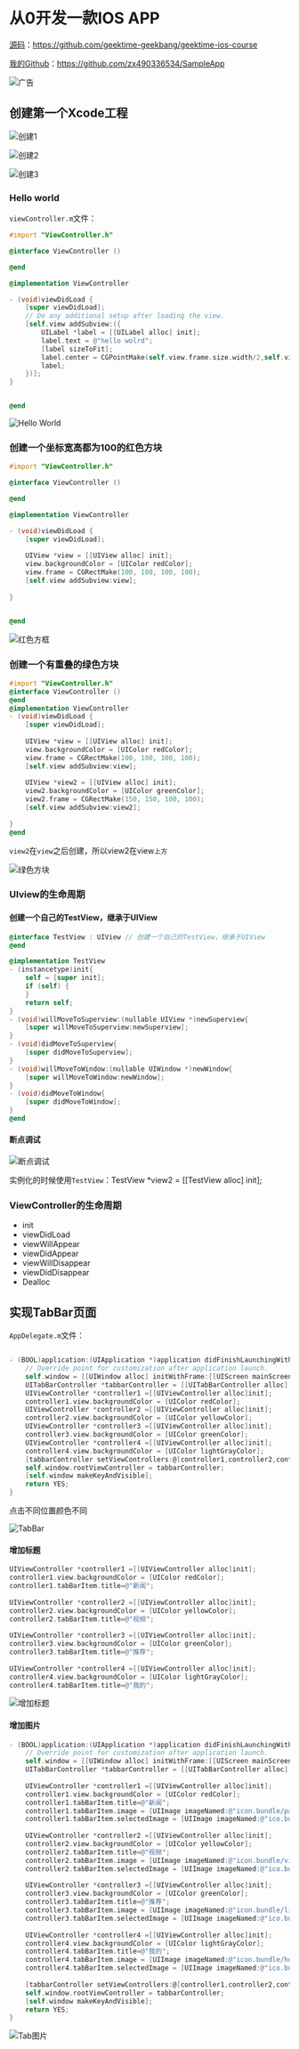 # 从0开发一款IOS APP

[源码](https://github.com/geektime-geekbang/geektime-ios-course)：<https://github.com/geektime-geekbang/geektime-ios-course>

[我的Github](https://github.com/zx490336534/SampleApp)：https://github.com/zx490336534/SampleApp

![广告](https://ws4.sinaimg.cn/large/006tNc79ly1g25wj1q3r3j30u01hdkjl.jpg)

## 创建第一个Xcode工程

![创建1](https://ws2.sinaimg.cn/large/006tNc79ly1g25thtb4kuj318k0q4dq0.jpg)

![创建2](https://ws2.sinaimg.cn/large/006tNc79ly1g25tj3h43hj314k0t8gtl.jpg)

![创建3](https://ws1.sinaimg.cn/large/006tNc79ly1g25tk8f3dwj314k0t8dms.jpg)

### Hello world

`viewController.m`文件：

```objective-c
#import "ViewController.h"

@interface ViewController ()

@end

@implementation ViewController

- (void)viewDidLoad {
    [super viewDidLoad];
    // Do any additional setup after loading the view.
    [self.view addSubview:({
        UILabel *label = [[UILabel alloc] init];
        label.text = @"hello wolrd";
        [label sizeToFit];
        label.center = CGPointMake(self.view.frame.size.width/2,self.view.frame.size.height/2);
        label;
    })];
}


@end
```

![Hello World](https://ws1.sinaimg.cn/large/006tNc79ly1g25tvktndzj30ni1akwfu.jpg)

### 创建一个坐标宽高都为100的红色方块

```objective-c
#import "ViewController.h"

@interface ViewController ()

@end

@implementation ViewController

- (void)viewDidLoad {
    [super viewDidLoad];
    
    UIView *view = [[UIView alloc] init];
    view.backgroundColor = [UIColor redColor];
    view.frame = CGRectMake(100, 100, 100, 100);
    [self.view addSubview:view];
    
}


@end
```

![红色方框](https://ws4.sinaimg.cn/large/006tNc79ly1g25ua6n4dij30ni1akdh2.jpg)

### 创建一个有重叠的绿色方块

```objective-c
#import "ViewController.h"
@interface ViewController ()
@end
@implementation ViewController
- (void)viewDidLoad {
    [super viewDidLoad];
    
    UIView *view = [[UIView alloc] init];
    view.backgroundColor = [UIColor redColor];
    view.frame = CGRectMake(100, 100, 100, 100);
    [self.view addSubview:view];
    
    UIView *view2 = [[UIView alloc] init];
    view2.backgroundColor = [UIColor greenColor];
    view2.frame = CGRectMake(150, 150, 100, 100);
    [self.view addSubview:view2];
    
}
@end
```

`view2`在`view`之后创建，所以view2在view`上方`

![绿色方块](https://ws1.sinaimg.cn/large/006tNc79ly1g25ucgonfdj30ni1akwfp.jpg)

### UIview的生命周期

#### 创建一个自己的TestView，继承于UIView

```objective-c
@interface TestView : UIView // 创建一个自己的TestView，继承于UIView
@end

@implementation TestView
- (instancetype)init{
    self = [super init];
    if (self) {
    }
    return self;
}
- (void)willMoveToSuperview:(nullable UIView *)newSuperview{
    [super willMoveToSuperview:newSuperview];
}
- (void)didMoveToSuperview{
    [super didMoveToSuperview];
}
- (void)willMoveToWindow:(nullable UIWindow *)newWindow{
    [super willMoveToWindow:newWindow];
}
- (void)didMoveToWindow{
    [super didMoveToWindow];
}
@end
```

#### 断点调试

![断点调试](https://ws3.sinaimg.cn/large/006tNc79ly1g25unu9oyaj30v40u0do7.jpg)

实例化的时候使用`TestView`：TestView *view2 = [[TestView alloc] init];

### ViewController的生命周期

- init
- viewDidLoad
- viewWillAppear
- viewDidAppear
- viewWillDisappear
- viewDidDisappear
- Dealloc

## 实现TabBar页面

`AppDelegate.m`文件：

```objective-c

- (BOOL)application:(UIApplication *)application didFinishLaunchingWithOptions:(NSDictionary *)launchOptions {
    // Override point for customization after application launch.
    self.window = [[UIWindow alloc] initWithFrame:[[UIScreen mainScreen] bounds]];
    UITabBarController *tabbarController = [[UITabBarController alloc] init];
    UIViewController *controller1 =[[UIViewController alloc]init];
    controller1.view.backgroundColor = [UIColor redColor];
    UIViewController *controller2 =[[UIViewController alloc]init];
    controller2.view.backgroundColor = [UIColor yellowColor];
    UIViewController *controller3 =[[UIViewController alloc]init];
    controller3.view.backgroundColor = [UIColor greenColor];
    UIViewController *controller4 =[[UIViewController alloc]init];
    controller4.view.backgroundColor = [UIColor lightGrayColor];
    [tabbarController setViewControllers:@[controller1,controller2,controller3,controller4]];
    self.window.rootViewController = tabbarController;
    [self.window makeKeyAndVisible];
    return YES;
}
```

点击不同位置颜色不同

![TabBar](https://ws3.sinaimg.cn/large/006tNc79ly1g25vk04dl3j30ni1akjsp.jpg)

#### 增加标题

```objective-c
UIViewController *controller1 =[[UIViewController alloc]init];
controller1.view.backgroundColor = [UIColor redColor];
controller1.tabBarItem.title=@"新闻";
    
UIViewController *controller2 =[[UIViewController alloc]init];
controller2.view.backgroundColor = [UIColor yellowColor];
controller2.tabBarItem.title=@"视频";
    
UIViewController *controller3 =[[UIViewController alloc]init];
controller3.view.backgroundColor = [UIColor greenColor];
controller3.tabBarItem.title=@"推荐";
    
UIViewController *controller4 =[[UIViewController alloc]init];
controller4.view.backgroundColor = [UIColor lightGrayColor];
controller4.tabBarItem.title=@"我的";
```

![增加标题](https://ws3.sinaimg.cn/large/006tNc79ly1g25vmhymirj30ni1akjst.jpg)

#### 增加图片

```objective-c
- (BOOL)application:(UIApplication *)application didFinishLaunchingWithOptions:(NSDictionary *)launchOptions {
    // Override point for customization after application launch.
    self.window = [[UIWindow alloc] initWithFrame:[[UIScreen mainScreen] bounds]];
    UITabBarController *tabbarController = [[UITabBarController alloc] init];
    
    UIViewController *controller1 =[[UIViewController alloc]init];
    controller1.view.backgroundColor = [UIColor redColor];
    controller1.tabBarItem.title=@"新闻";
    controller1.tabBarItem.image = [UIImage imageNamed:@"icon.bundle/page@2x.png"];
    controller1.tabBarItem.selectedImage = [UIImage imageNamed:@"ico.bundle/page_selected@2x.png"];
    
    UIViewController *controller2 =[[UIViewController alloc]init];
    controller2.view.backgroundColor = [UIColor yellowColor];
    controller2.tabBarItem.title=@"视频";
    controller2.tabBarItem.image = [UIImage imageNamed:@"icon.bundle/video@2x.png"];
    controller2.tabBarItem.selectedImage = [UIImage imageNamed:@"ico.bundle/video_selected@2x.png"];
    
    UIViewController *controller3 =[[UIViewController alloc]init];
    controller3.view.backgroundColor = [UIColor greenColor];
    controller3.tabBarItem.title=@"推荐";
    controller3.tabBarItem.image = [UIImage imageNamed:@"icon.bundle/like@2x.png"];
    controller3.tabBarItem.selectedImage = [UIImage imageNamed:@"ico.bundle/like_selected@2x.png"];
    
    UIViewController *controller4 =[[UIViewController alloc]init];
    controller4.view.backgroundColor = [UIColor lightGrayColor];
    controller4.tabBarItem.title=@"我的";
    controller4.tabBarItem.image = [UIImage imageNamed:@"icon.bundle/home@2x.png"];
    controller4.tabBarItem.selectedImage = [UIImage imageNamed:@"ico.bundle/home_selected@2x.png"];
    
    [tabbarController setViewControllers:@[controller1,controller2,controller3,controller4]];
    self.window.rootViewController = tabbarController;
    [self.window makeKeyAndVisible];
    return YES;
}
```

![Tab图片](https://ws4.sinaimg.cn/large/006tNc79ly1g25w81hbj3j30ni1ak75w.jpg)